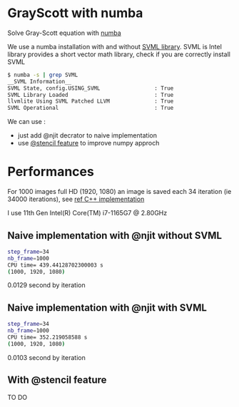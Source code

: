 # GrayScott with numba

Solve Gray-Scott equation with [numba](https://numba.readthedocs.io/en/stable/)

We use a numba installation with and without [SVML library](https://numba.pydata.org/numba-doc/latest/user/performance-tips.html#intel-svml). SVML is Intel library provides a short vector math library, check if you are correctly install SVML

```bash
$ numba -s | grep SVML
__SVML Information__
SVML State, config.USING_SVML                 : True
SVML Library Loaded                           : True
llvmlite Using SVML Patched LLVM              : True
SVML Operational                              : True
```

We can use :
* just add @njit decrator to naive implementation
* use [@stencil feature](https://numba.readthedocs.io/en/stable/user/stencil.html#using-the-stencil-decorator) to improve numpy approch




# Performances

For 1000 images full HD (1920, 1080) an image is saved each 34 iteration (ie 34000 iterations), see [ref C++ implementation](https://lappweb.in2p3.fr/~paubert/PERFORMANCE_WITH_STENCIL/5-4-1-4-5345.html)

I use 11th Gen Intel(R) Core(TM) i7-1165G7 @ 2.80GHz


## Naive implementation with @njit without SVML

```bash
step_frame=34
nb_frame=1000
CPU time= 439.44128702300003 s
(1000, 1920, 1080)
```

0.0129 second by iteration

## Naive implementation with @njit with SVML

```bash
step_frame=34
nb_frame=1000
CPU time= 352.219058588 s
(1000, 1920, 1080)
```

0.0103 second by iteration

## With @stencil feature

TO DO